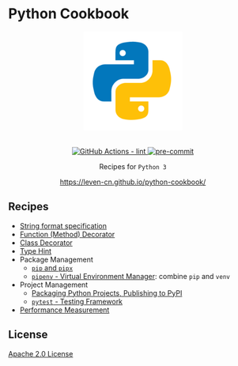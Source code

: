 # Python Cookbook

<section align="center">
  <img src="https://raw.githubusercontent.com/leven-cn/python-cookbook/main/.python-logo.png"
    alt="Python Logo" width="200" height="200" title="Python Logo">
  <br><br>
  <p>
    <a href="https://github.com/leven-cn/python-cookbook/actions/workflows/lint.yml">
      <img src="https://github.com/leven-cn/python-cookbook/actions/workflows/lint.yml/badge.svg"
      alt="GitHub Actions - lint" style="max-width:100%;">
    </a>
    <a href="https://github.com/pre-commit/pre-commit">
      <img src="https://img.shields.io/badge/pre--commit-enabled-brightgreen?logo=pre-commit&logoColor=white"
      alt="pre-commit" style="max-width:100%;">
    </a>
  </p>
  <p>Recipes for <code>Python 3</code></p>
  <p><a href="https://leven-cn.github.io/python-cookbook/">https://leven-cn.github.io/python-cookbook/</a></p>
</section>

## Recipes

- [String format specification](recipes/str_fmt_spec)
- [Function (Method) Decorator](recipes/function_decorator)
- [Class Decorator](recipes/class_decorator)
- [Type Hint](recipes/type_hint)
- Package Management
  - [`pip` and `pipx`](recipes/pip)
  - [`pipenv` - Virtual Environment Manager](recipes/pipenv): combine `pip` and `venv`
- Project Management
  - [Packaging Python Projects, Publishing to PyPI](recipes/package)
  - [`pytest` - Testing Framework](recipes/pytest)
- [Performance Measurement](recipes/perf)

## License

[Apache 2.0 License](https://github.com/leven-cn/python-cookbook/blob/main/LICENSE)
